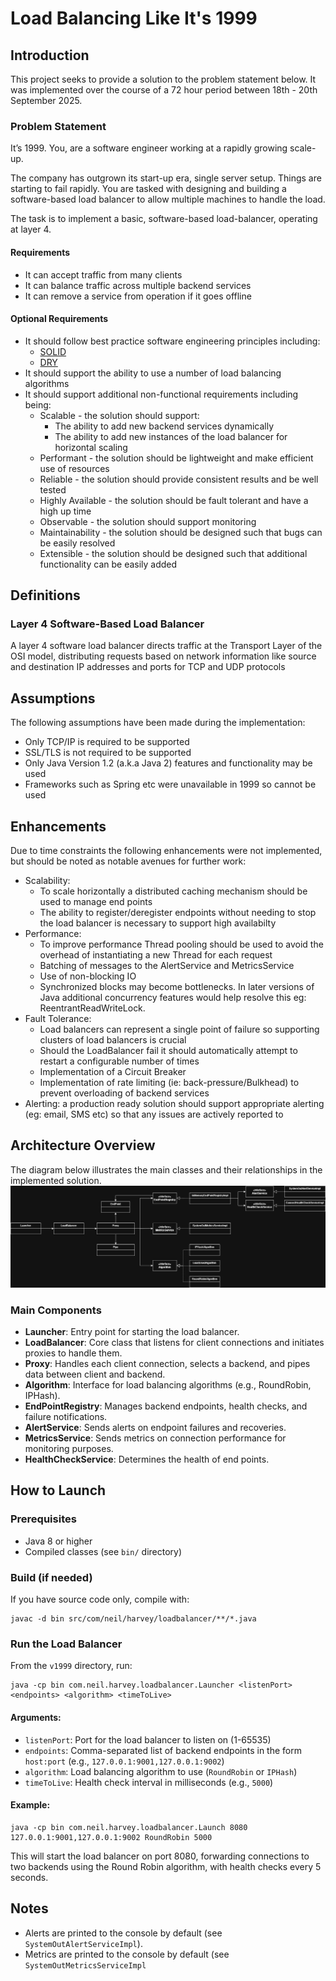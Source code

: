 # Load Balancing Like It's 1999

## Introduction
This project seeks to provide a solution to the problem statement below.  It was implemented over the course of a 72 hour period between 18th - 20th September 2025.

### Problem Statement
It’s 1999.  You, are a software engineer working at a rapidly growing scale-up.

The company has outgrown its start-up era, single server setup.  Things are starting to fail rapidly.  You are tasked with designing and building a software-based load balancer to allow multiple machines to handle the load.

The task is to implement a basic, software-based load-balancer, operating at layer 4.

#### Requirements
 -	It can accept traffic from many clients
 -	It can balance traffic across multiple backend services
 -	It can remove a service from operation if it goes offline
 
#### Optional Requirements
 - It should follow best practice software engineering principles including:
     - [SOLID](https://en.wikipedia.org/wiki/SOLID)
     - [DRY](https://en.wikipedia.org/wiki/Don%27t_repeat_yourself)
 - It should support the ability to use a number of load balancing algorithms
 - It should support additional non-functional requirements including being:
     - Scalable - the solution should support:
         - The ability to add new backend services dynamically
         - The ability to add new instances of the load balancer for horizontal scaling
     - Performant - the solution should be lightweight and make efficient use of resources
     - Reliable - the solution should provide consistent results and be well tested
     - Highly Available - the solution should be fault tolerant and have a high up time
     - Observable - the solution should support monitoring
     - Maintainability - the solution should be designed such that bugs can be easily resolved
     - Extensible - the solution should be designed such that additional functionality can be easily added
     
## Definitions
### Layer 4 Software-Based Load Balancer
A layer 4 software load balancer directs traffic at the Transport Layer of the OSI model, distributing requests based on network information like source and destination IP addresses and ports for TCP and UDP protocols
 
## Assumptions
The following assumptions have been made during the implementation:

- Only TCP/IP is required to be supported
- SSL/TLS is not required to be supported
- Only Java Version 1.2 (a.k.a Java 2) features and functionality may be used
- Frameworks such as Spring etc were unavailable in 1999 so cannot be used

## Enhancements
Due to time constraints the following enhancements were not implemented, but should be noted as notable avenues for further work:

- Scalability: 
    - To scale horizontally a distributed caching mechanism should be used to manage end points
    - The ability to register/deregister endpoints without needing to stop the load balancer is necessary to support high availabilty
- Performance:  
    - To improve performance Thread pooling should be used to avoid the overhead of instantiating a new Thread for each request
    - Batching of messages to the AlertService and MetricsService
    - Use of non-blocking IO
    - Synchronized blocks may become bottlenecks.  In later versions of Java additional concurrency features would help resolve this eg: ReentrantReadWriteLock.
- Fault Tolerance:
    - Load balancers can represent a single point of failure so supporting clusters of load balancers is crucial
    - Should the LoadBalancer fail it should automatically attempt to restart a configurable number of times
    - Implementation of a Circuit Breaker
    - Implementation of rate limiting (ie: back-pressure/Bulkhead) to prevent overloading of backend services
- Alerting: a production ready solution should support appropriate alerting (eg: email, SMS etc) so that any issues are actively reported to 

## Architecture Overview
The diagram below illustrates the main classes and their relationships in the implemented solution.
![loadbalancer 1999 high level uml diagram](loadbalancer.drawio.png)

### Main Components
- **Launcher**: Entry point for starting the load balancer.
- **LoadBalancer**: Core class that listens for client connections and initiates proxies to handle them.
- **Proxy**: Handles each client connection, selects a backend, and pipes data between client and backend.
- **Algorithm**: Interface for load balancing algorithms (e.g., RoundRobin, IPHash).
- **EndPointRegistry**: Manages backend endpoints, health checks, and failure notifications.
- **AlertService**: Sends alerts on endpoint failures and recoveries.
- **MetricsService**: Sends metrics on connection performance for monitoring purposes.
- **HealthCheckService**: Determines the health of end points.

## How to Launch

### Prerequisites
- Java 8 or higher
- Compiled classes (see `bin/` directory)

### Build (if needed)
If you have source code only, compile with:

```
javac -d bin src/com/neil/harvey/loadbalancer/**/*.java
```

### Run the Load Balancer

From the `v1999` directory, run:

```
java -cp bin com.neil.harvey.loadbalancer.Launcher <listenPort> <endpoints> <algorithm> <timeToLive>
```

#### Arguments:
- `listenPort`: Port for the load balancer to listen on (1-65535)
- `endpoints`: Comma-separated list of backend endpoints in the form `host:port` (e.g., `127.0.0.1:9001,127.0.0.1:9002`)
- `algorithm`: Load balancing algorithm to use (`RoundRobin` or `IPHash`)
- `timeToLive`: Health check interval in milliseconds (e.g., `5000`)

#### Example:

```
java -cp bin com.neil.harvey.loadbalancer.Launch 8080 127.0.0.1:9001,127.0.0.1:9002 RoundRobin 5000
```

This will start the load balancer on port 8080, forwarding connections to two backends using the Round Robin algorithm, with health checks every 5 seconds.

## Notes
- Alerts are printed to the console by default (see `SystemOutAlertServiceImpl`).
- Metrics are printed to the console by default (see `SystemOutMetricsServiceImpl`
